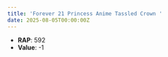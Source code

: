 ```yaml
---
title: 'Forever 21 Princess Anime Tassled Crown '
date: 2025-08-05T00:00:00Z
---
```

- **RAP**: 592
- **Value**: -1
